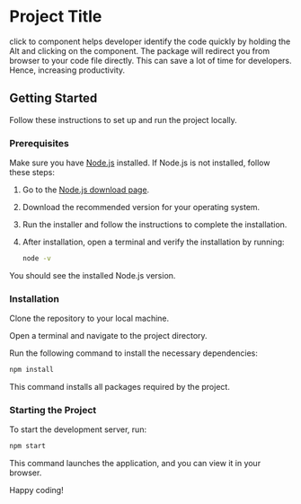 # Project Title

click to component helps developer identify the code quickly by holding the Alt and clicking on the component. The package will redirect you from browser to your code file directly. This can save a lot of time for developers. Hence, increasing productivity. 

## Getting Started

Follow these instructions to set up and run the project locally.

### Prerequisites

Make sure you have [Node.js](https://nodejs.org/) installed. If Node.js is not installed, follow these steps:

1. Go to the [Node.js download page](https://nodejs.org/).
2. Download the recommended version for your operating system.
3. Run the installer and follow the instructions to complete the installation.
4. After installation, open a terminal and verify the installation by running:

   ```bash
   node -v
   ```

You should see the installed Node.js version.

### Installation
Clone the repository to your local machine.

Open a terminal and navigate to the project directory.

Run the following command to install the necessary dependencies:

```bash
npm install
```
This command installs all packages required by the project.

### Starting the Project
To start the development server, run:

```bash
npm start
```

This command launches the application, and you can view it in your browser.

Happy coding!